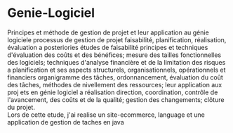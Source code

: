 # Genie-Logiciel  

Principes et méthode de gestion de projet et leur application au génie logiciele processus de gestion de projet   faisabilité, planification, réalisation, évaluation a posteriories études de faisabilité   principes et techniques d'évaluation des coûts et des bénéfices; mesure des tailles fonctionnelles des logiciels; techniques d'analyse financière et de la  limitation  des  risques    a  planification  et  ses  aspects  structurels,  organisationnels,  opérationnels  et financiers organigramme  des  tâches,  ordonnancement,  évaluation  du  coût  des  tâches, méthodes de nivellement des ressources; leur application aux proj ets en génie logiciel   a réalisation   direction, coordination, contrôle de l'avancement, des coûts et de la qualité;  gestion des changements; clôture du projet.  
Lors de cette etude, j'ai realise un site-ecommerce, language et une application de gestion de taches en java
